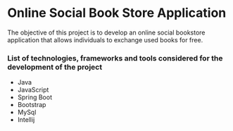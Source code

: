 # Online Social Book Store Application 
The objective of this project is to develop an online social bookstore application that allows individuals to 
exchange used books for free.
### List of technologies, frameworks and tools considered for the development of the project
- Java
- JavaScript 
- Spring Boot
- Bootstrap
- MySql
- Intellij 
